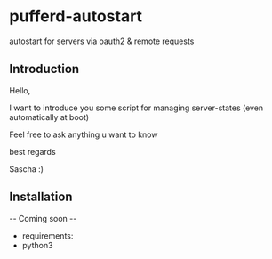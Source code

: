 # pufferd-autostart
autostart for servers via oauth2 & remote requests



## Introduction

Hello,

I want to introduce you some script for managing server-states (even automatically at boot)

Feel free to ask anything u want to know

best regards

Sascha :)

## Installation
 -- Coming soon --
 
 - requirements:
  - python3
 
